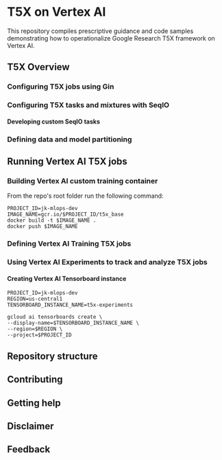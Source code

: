 # T5X on Vertex AI

This repository compiles prescriptive guidance and code samples demonstrating how to operationalize Google Research T5X framework on Vertex AI.


## T5X Overview

### Configuring T5X jobs using Gin

### Configuring T5X tasks and mixtures with SeqIO

#### Developing custom SeqIO tasks

### Defining data and model partitioning

## Running Vertex AI T5X jobs

### Building Vertex AI custom training container

From the repo's root folder run the following command:

```
PROJECT_ID=jk-mlops-dev
IMAGE_NAME=gcr.io/$PROJECT_ID/t5x_base
docker build -t $IMAGE_NAME .
docker push $IMAGE_NAME
```

### Defining Vertex AI Training T5X jobs

### Using Vertex AI Experiments to track and analyze T5X jobs

#### Creating Vertex AI Tensorboard instance

```
PROJECT_ID=jk-mlops-dev
REGION=us-central1
TENSORBOARD_INSTANCE_NAME=t5x-experiments

gcloud ai tensorboards create \
--display-name=$TENSORBOARD_INSTANCE_NAME \
--region=$REGION \
--project=$PROJECT_ID
```

## Repository structure

## Contributing

## Getting help

## Disclaimer

## Feedback
